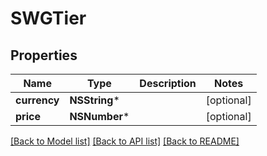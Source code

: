 # SWGTier

## Properties
Name | Type | Description | Notes
------------ | ------------- | ------------- | -------------
**currency** | **NSString*** |  | [optional] 
**price** | **NSNumber*** |  | [optional] 

[[Back to Model list]](../README.md#documentation-for-models) [[Back to API list]](../README.md#documentation-for-api-endpoints) [[Back to README]](../README.md)


